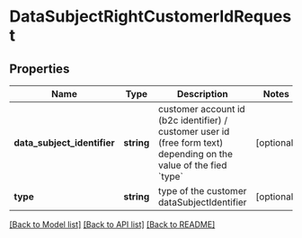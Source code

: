 # DataSubjectRightCustomerIdRequest

## Properties
Name | Type | Description | Notes
------------ | ------------- | ------------- | -------------
**data_subject_identifier** | **string** | customer account id (b2c identifier) / customer user id (free form text) depending on the value of the fied &#x60;type&#x60; | [optional] 
**type** | **string** | type of the customer dataSubjectIdentifier | [optional] 

[[Back to Model list]](../README.md#documentation-for-models) [[Back to API list]](../README.md#documentation-for-api-endpoints) [[Back to README]](../README.md)


